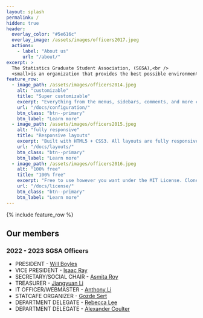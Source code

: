 ```yaml
---
layout: splash
permalink: /
hidden: true
header:
  overlay_color: "#5e616c"
  overlay_image: /assets/images/officers2017.jpeg
  actions:
    - label: "About us"
      url: "/about/"
excerpt: >
  The Statistics Graduate Student Association, (SGSA),<br />
  <small>is an organization that provides the best possible environment to encourage the interaction between students and faculty by bestowing forums for students to connect with faculty as they discuss their current research, encouraging participation in academic events outside of the traditional classroom setting, and by giving back to the community that supports all of us in the A&M family.</small>
feature_row:
  - image_path: /assets/images/officers2014.jpeg
    alt: "customizable"
    title: "Super customizable"
    excerpt: "Everything from the menus, sidebars, comments, and more can be configured or set with YAML Front Matter."
    url: "/docs/configuration/"
    btn_class: "btn--primary"
    btn_label: "Learn more"
  - image_path: /assets/images/officers2015.jpeg
    alt: "fully responsive"
    title: "Responsive layouts"
    excerpt: "Built with HTML5 + CSS3. All layouts are fully responsive with helpers to augment your content."
    url: "/docs/layouts/"
    btn_class: "btn--primary"
    btn_label: "Learn more"
  - image_path: /assets/images/officers2016.jpeg
    alt: "100% free"
    title: "100% free"
    excerpt: "Free to use however you want under the MIT License. Clone it, fork it, customize it... whatever!"
    url: "/docs/license/"
    btn_class: "btn--primary"
    btn_label: "Learn more"      
---
```


{% include feature_row %}

## Our members

### 2022 - 2023 SGSA Officers

- ​PRESIDENT - [Will Boyles](will@stat.tamu.edu)
- VICE PRESIDENT - [Isaac Ray](null@stat.tamu.edu)
- SECRETARY/SOCIAL CHAIR - [Asmita Roy](asmita@stat.tamu.edu)
- TREASURER - [Jiangyuan Li](jiangyuanli@stat.tamu.edu)
- IT OFFICER/WEBMASTER - [Anthony Li](anthony.li@stat.tamu.edu)
- STATCAFE ORGANIZER - [Gozde Sert](gozdesert@stat.tamu.edu)
- DEPARTMENT DELEGATE - [Rebecca Lee](llrebecca21@stat.tamu.edu)
- DEPARTMENT DELEGATE - [Alexander Coulter](coultera@stat.tamu.edu)
